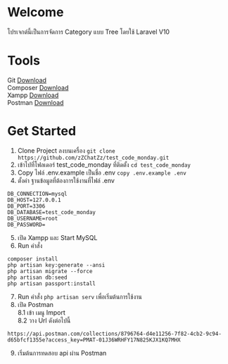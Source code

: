# Welcome 
โปรเจกต์นี้เป็นการจัดการ Category แบบ Tree โดยใช้ Laravel V10


# Tools
Git [Download](https://git-scm.com/downloads)\
Composer [Download](https://getcomposer.org/download/)\
Xampp [Download](https://sourceforge.net/projects/xampp/files/XAMPP%20Windows/8.2.12/xampp-windows-x64-8.2.12-0-VS16-installer.exe/download)\
Postman [Download](https://www.postman.com/downloads)


# Get Started

1. Clone Project ลงบนเครื่อง `git clone https://github.com/zZChatZz/test_code_monday.git`
2. เข้าไปที่โฟลเดอร์ test_code_monday ที่ติดตั้ง `cd test_code_monday`
3. Copy ไฟล์ .env.example เป็นชื่อ .env `copy .env.example .env`
4. ตั้งค่า ฐานข้อมูลที่ต้องการใช้งานที่ไฟล์ .env 
```
DB_CONNECTION=mysql
DB_HOST=127.0.0.1
DB_PORT=3306
DB_DATABASE=test_code_monday
DB_USERNAME=root
DB_PASSWORD=
```
5. เปิด Xampp และ Start MySQL
6. Run คำสั่ง
```
composer install
php artisan key:generate --ansi
php artisan migrate --force
php artisan db:seed
php artisan passport:install
```
7. Run คำสั่ง `php artisan serv` เพื่อเริ่มต้นการใช้งาน
8. เปิด Postman\
   8.1 เข้า เมนู Import\
   8.2 วาง Url ดังต่อไปนี้
```
https://api.postman.com/collections/8796764-d4e11256-7f82-4cb2-9c94-d65bfcf1355e?access_key=PMAT-01J36WRHFY17N825KJX1KQ7MHX
```
9. เริ่มต้นการทดสอบ api ผ่าน Postman 
   
